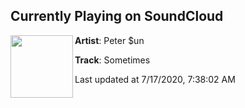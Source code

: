 ## Currently Playing on SoundCloud

[<img align="left" width="100" src="https://i1.sndcdn.com/artworks-6Fx51HwhuGqjGvZJ-luufRA-t50x50.jpg">](https://soundcloud.com/scummysunny/sometimesmaster)

**Artist**: Peter $un 

**Track**: Sometimes

Last updated at 7/17/2020, 7:38:02 AM

